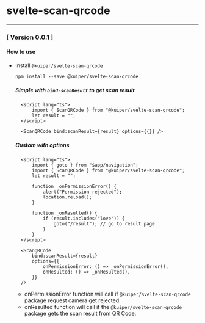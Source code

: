 # svelte-scan-qrcode
---
### [ Version 0.0.1 ]
#### How to use

- Install `@kuiper/svelte-scan-qrcode`
  ```shell
  npm install --save @kuiper/svelte-scan-qrcode
  ```

  ##### Simple with `bind:scanResult` to get scan result
  ```svelte
    <script lang="ts">
        import { ScanQRCode } from "@kuiper/svelte-scan-qrcode";
        let result = "";
    </script>

    <ScanQRCode bind:scanResult={result} options={{}} />
  ```

  ##### Custom with options
  ```svelte
    <script lang="ts">
        import { goto } from "$app/navigation";
        import { ScanQRCode } from "@kuiper/svelte-scan-qrcode";
        let result = "";

        function _onPermissionError() {
            alert("Permission rejected");
            location.reload();
        }

        function _onResulted() {
            if (result.includes("love")) {
                goto("/result"); // go to result page
            }
        }
    </script>

    <ScanQRCode
        bind:scanResult={result}
        options={{
            onPermissionError: () => _onPermissionError(),
            onResulted: () => _onResulted(),
        }}
    />

  ```

    - onPermissionError function will call if `@kuiper/svelte-scan-qrcode` package request camera get rejected.
    - onResulted function will call if the `@kuiper/svelte-scan-qrcode` package gets the scan result from QR Code.